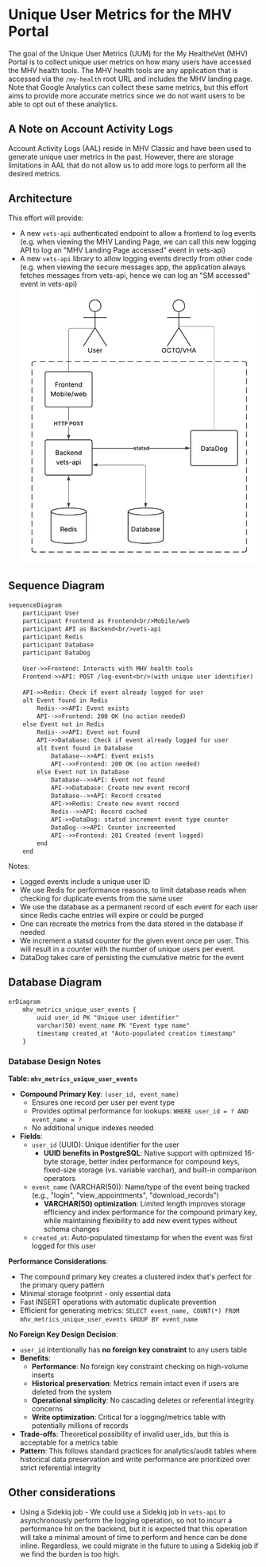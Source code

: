 # Unique User Metrics for the MHV Portal

The goal of the Unique User Metrics (UUM) for the My HealtheVet (MHV) Portal is to collect unique user metrics on how many users have accessed the MHV health tools. The MHV health tools are any application that is accessed via the `/my-health` root URL and includes the MHV landing page. Note that Google Analytics can collect these same metrics, but this effort aims to provide more accurate metrics since we do not want users to be able to opt out of these analytics.

## A Note on Account Activity Logs
Account Activity Logs (AAL) reside in MHV Classic and have been used to generate unique user metrics in the past. However, there are storage limitations in AAL that do not allow us to add more logs to perform all the desired metrics.

## Architecture
This effort will provide:
- A new `vets-api` authenticated endpoint to allow a frontend to log events (e.g. when viewing the MHV Landing Page, we can call this new logging API to log an "MHV Landing Page accessed" event in vets-api)
- A new `vets-api` library to allow logging events directly from other code (e.g. when viewing the secure messages app, the application always fetches messages from vets-api, hence we can log an "SM accessed" event in vets-api)
![UUM Architecture](architecture.png "UUM Architecture")

## Sequence Diagram

```mermaid
sequenceDiagram
    participant User
    participant Frontend as Frontend<br/>Mobile/web
    participant API as Backend<br/>vets-api
    participant Redis
    participant Database
    participant DataDog

    User->>Frontend: Interacts with MHV health tools
    Frontend->>API: POST /log-event<br/>(with unique user identifier)
    
    API->>Redis: Check if event already logged for user
    alt Event found in Redis
        Redis-->>API: Event exists
        API-->>Frontend: 200 OK (no action needed)
    else Event not in Redis
        Redis-->>API: Event not found
        API->>Database: Check if event already logged for user
        alt Event found in Database
            Database-->>API: Event exists
            API-->>Frontend: 200 OK (no action needed)
        else Event not in Database
            Database-->>API: Event not found
            API->>Database: Create new event record
            Database-->>API: Record created
            API->>Redis: Create new event record
            Redis-->>API: Record cached
            API->>DataDog: statsd increment event type counter
            DataDog-->>API: Counter incremented
            API-->>Frontend: 201 Created (event logged)
        end
    end
```

Notes:
- Logged events include a unique user ID
- We use Redis for performance reasons, to limit database reads when checking for duplicate events from the same user
- We use the database as a permanent record of each event for each user since Redis cache entries will expire or could be purged 
- One can recreate the metrics from the data stored in the database if needed
- We increment a statsd counter for the given event once per user. This will result in a counter with the number of unique users per event.
- DataDog takes care of persisting the cumulative metric for the event

## Database Diagram

```mermaid
erDiagram
    mhv_metrics_unique_user_events {
        uuid user_id PK "Unique user identifier"
        varchar(50) event_name PK "Event type name"
        timestamp created_at "Auto-populated creation timestamp"
    }
```

### Database Design Notes

**Table: `mhv_metrics_unique_user_events`**
- **Compound Primary Key**: `(user_id, event_name)`
  - Ensures one record per user per event type
  - Provides optimal performance for lookups: `WHERE user_id = ? AND event_name = ?`
  - No additional unique indexes needed
- **Fields**:
  - `user_id` (UUID): Unique identifier for the user
    - **UUID benefits in PostgreSQL**: Native support with optimized 16-byte storage, better index performance for compound keys, fixed-size storage (vs. variable varchar), and built-in comparison operators
  - `event_name` (VARCHAR(50)): Name/type of the event being tracked (e.g., "login", "view_appointments", "download_records")
    - **VARCHAR(50) optimization**: Limited length improves storage efficiency and index performance for the compound primary key, while maintaining flexibility to add new event types without schema changes
  - `created_at`: Auto-populated timestamp for when the event was first logged for this user

**Performance Considerations**:
- The compound primary key creates a clustered index that's perfect for the primary query pattern
- Minimal storage footprint - only essential data
- Fast INSERT operations with automatic duplicate prevention
- Efficient for generating metrics: `SELECT event_name, COUNT(*) FROM mhv_metrics_unique_user_events GROUP BY event_name`

**No Foreign Key Design Decision**:
- `user_id` intentionally has **no foreign key constraint** to any users table
- **Benefits**:
  - **Performance**: No foreign key constraint checking on high-volume inserts
  - **Historical preservation**: Metrics remain intact even if users are deleted from the system
  - **Operational simplicity**: No cascading deletes or referential integrity concerns
  - **Write optimization**: Critical for a logging/metrics table with potentially millions of records
- **Trade-offs**: Theoretical possibility of invalid user_ids, but this is acceptable for a metrics table
- **Pattern**: This follows standard practices for analytics/audit tables where historical data preservation and write performance are prioritized over strict referential integrity

## Other considerations
- Using a Sidekiq job - We could use a Sidekiq job in `vets-api` to asynchronously perform the logging operation, so not to incurr a performance hit on the backend, but it is expected that this operation will take a minimal amount of time to perform and hence can be done inline. Regardless, we could migrate in the future to using a Sidekiq job if we find the burden is too high.
